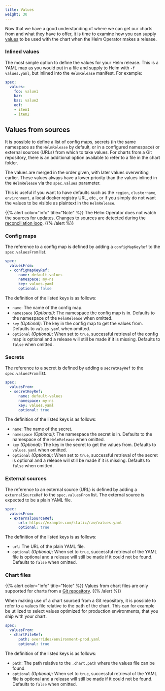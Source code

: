```yaml
---
title: Values
weight: 30
---
```


Now that we have a good understanding of where we can get our charts from and
what they have to offer, it is time to examine how you can supply
[values](https://helm.sh/docs/glossary/#values-values-files-values-yaml) to
be used with the chart when the Helm Operator makes a release.

### Inlined values

The most simple option to define the values for your Helm release. This is a
YAML map as you would put in a file and supply to Helm with `-f values.yaml`,
but inlined into the `HelmRelease` manifest. For example:

```yaml
spec:
  values:
    foo: value1
    bar:
    baz: value2
    oof:
    - item1
    - item2
```

## Values from sources

It is possible to define a list of config maps, secrets (in the same namespace
as the `HelmRelease` by default, or in a configured namespace) or external
sources (URLs) from which to take values. For charts from a Git
repository, there is an additional option available to refer to a file in
the chart folder.

The values are merged in the order given, with later values overwriting
earlier. These values always have a lower priority than the values
inlined in the `HelmRelease` via the `spec.values` parameter.

This is useful if you want to have defaults such as the `region`,
`clustername`, `environment`, a local docker registry URL, etc., or if you
simply do not want the values to be visible as plaintext in the `HelmRelease`.

{{% alert color="info" title="Note" %}}
The Helm Operator does not watch the sources for updates. Changes to
sources are detected during the [reconciliation
loop](reconciliation-and-upgrades.md#reconciliation).
{{% /alert %}}

### Config maps

The reference to a config map is defined by adding a `configMapKeyRef` to the
`spec.valuesFrom` list.

```yaml
spec:
  valuesFrom:
  - configMapKeyRef:
      name: default-values
      namespace: my-ns
      key: values.yaml
      optional: false
```

The definition of the listed keys is as follows:

- `name`: The name of the config map.
- `namespace` _(Optional)_: The namespace the config map is in. Defaults to the
  namespace of the `HelmRelease` when omitted.
- `key` _(Optional)_: The key in the config map to get the values from.
  Defaults to `values.yaml` when omitted.
- `optional` _(Optional)_: When set to `true`, successful retrieval of the
  config map is optional and a release will still be made if it is missing.
  Defaults to `false` when omitted.

### Secrets

The reference to a secret is defined by adding a `secretKeyRef` to the
`spec.valuesFrom` list.

```yaml
spec:
  valuesFrom:
  - secretKeyRef:
      name: default-values
      namespace: my-ns
      key: values.yaml
      optional: true
```

The definition of the listed keys is as follows:

- `name`: The name of the secret.
- `namespace` _(Optional)_: The namespace the secret is in. Defaults to the
  namespace of the `HelmRelease` when omitted.
- `key` _(Optional)_: The key in the secret to get the values from.
  Defaults to `values.yaml` when omitted.
- `optional` _(Optional)_: When set to `true`, successful retrieval of the
  secret is optional and a release will still be made if it is missing.
  Defaults to `false` when omitted.

### External sources

The reference to an external source (URL) is defined by adding a
`externalSourceRef` to the `spec.valuesFrom` list. The external
source is expected to be a plain YAML file.

```yaml
spec:
  valuesFrom:
  - externalSourceRef:
      url: https://example.com/static/raw/values.yaml
      optional: true
```

The definition of the listed keys is as follows:

- `url`: The URL of the plain YAML file.
- `optional` _(Optional)_: When set to `true`, successful retrieval of the
  YAML file is optional and a release will still be made if it could not be
  found. Defaults to `false` when omitted.

### Chart files

{{% alert color="info" title="Note" %}}
Values from chart files are only supported for charts from a [Git
repository](chart-sources.md#git-repositories).
{{% /alert %}}

When making use of a chart sourced from a Git repository, it is possible to
refer to a values file relative to the path of the chart. This can for example
be utilized to select values optimized for production environments, that you ship
with your chart.

```yaml
spec:
  valuesFrom:
  - chartFileRef:
      path: overrides/environment-prod.yaml
      optional: true
```

The definition of the listed keys is as follows:

- `path`: The path relative to the `.chart.path` where the values file can be
  found.
- `optional` _(Optional)_: When set to `true`, successful retrieval of the
  YAML file is optional and a release will still be made if it could not be
  found. Defaults to `false` when omitted.
